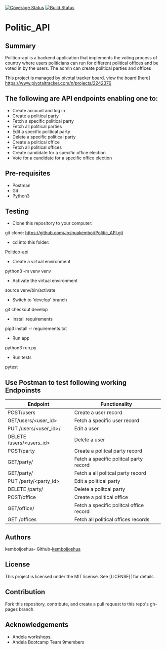 [![Coverage Status](https://coveralls.io/repos/github/Joshuakemboi/Politic_API/badge.svg?branch=develop)](https://coveralls.io/github/Joshuakemboi/Politic_API?branch=develop)
[![Build Status](https://travis-ci.org/Joshuakemboi/Politic_API.svg?branch=develop)](https://travis-ci.org/Joshuakemboi/Politic_API)

# Politic_API
## Summary

Politico-api is a backend application that implements the voting process of country where users politicians can run for different political offices and be voted in by the users. The admin can create political parties and offices

This project is managed by pivotal tracker board. view the board [here]
https://www.pivotaltracker.com/n/projects/2242376


## The following are API endpoints enabling one to:
  -  Create account and log in
  -  Create a political party
  -  Fetch a specific political party
  -  Fetch all political parties
  -  Edit a specific political party
  -  Delete a specific political party
  -  Create a political office
  -  Fetch all political offices
  -  Create candidate for a specific office election
  -  Vote for a candidate for a specific office election

## Pre-requisites
  -  Postman
  -  Git
  -  Python3

## Testing

  -  Clone this repository to your computer:

git clone: https://github.com/Joshuakemboi/Politic_API.git

  -  cd into this folder:

Politico-api

  -  Create a virtual environment

python3 -m venv venv

  -  Activate the virtual environment

source venv/bin/activate

  -  Switch to 'develop' branch

git checkout develop

  -  Install requirements

pip3 install -r requirements.txt

  -  Run app

python3 run.py

  - Run tests

pytest

## Use Postman to test following working Endpoinsts


| Endpoint  | Functionality |
| ------------- | ------------- |
| POST/users  | Create a user record  |
| GET/users/<user_id>  | Fetch a specific user record  |
| PUT /users/<user_id>/  | Edit a user  |
| DELETE /users/<users_id>  | Delete a user  |
| POST/party  | Create a politcal party record  |
| GET/party/<party-id>  | Fetch a specific politcal party record  |
| GET/party/<party-id>  | Fetch a all politcal party record  |
| PUT /party/<party_id>  | Edit a political party  |
| DELETE /party/<party-id>  | Delete a politcal party  |
| POST/office  | Create a political office  |
| GET/office/<office-id>  | Fetch a specific politcal office record  |
| GET /offices  | Fetch all political offices records  |

## Authors
kemboijoshua- Github-[kemboijoshua](https://github.com/Joshuakemboi/Politic_API)

## License

This project is licensed under the MIT license. See [LICENSE]( for details.

## Contribution

Fork this repository, contribute, and create a pull request to this repo's gh-pages branch.

## Acknowledgements
  -  Andela workshops.
  -  Andela Bootcamp Team 9members
